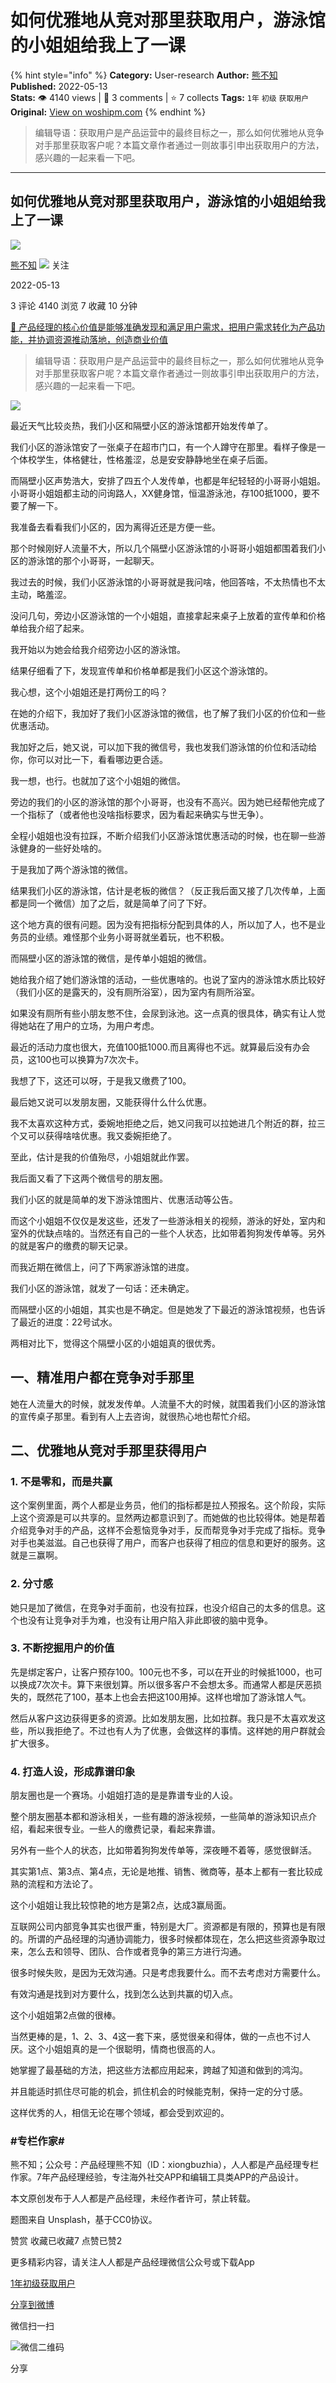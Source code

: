 # 如何优雅地从竞对那里获取用户，游泳馆的小姐姐给我上了一课
{% hint style="info" %}
**Category:** User-research
**Author:** [熊不知](https://www.woshipm.com/u/657166)
**Published:** 2022-05-13  
**Stats:** 👁️ 4140 views | 💬 3 comments | ⭐ 7 collects
**Tags:** `1年` `初级` `获取用户`
**Original:** [View on woshipm.com](https://www.woshipm.com/user-research/5437695.html)
{% endhint %}
> 编辑导语：获取用户是产品运营中的最终目标之一，那么如何优雅地从竞争对手那里获取客户呢？本篇文章作者通过一则故事引申出获取用户的方法，感兴趣的一起来看一下吧。

---

## 如何优雅地从竞对那里获取用户，游泳馆的小姐姐给我上了一课

[![](https://image.woshipm.com/wp-files/2020/03/VihMoqbwQqfi3JoRf1lQ.png!/both/72x72)](https://www.woshipm.com/u/657166)

[熊不知](https://www.woshipm.com/u/657166) ![](https://static.woshipm.com/tag/1121_1@2x.png) 关注

2022-05-13

3 评论 4140 浏览 7 收藏 10 分钟

[🔗 产品经理的核心价值是能够准确发现和满足用户需求，把用户需求转化为产品功能，并协调资源推动落地，创造商业价值](https://ke.qidianla.com/courses/90pm)

> 编辑导语：获取用户是产品运营中的最终目标之一，那么如何优雅地从竞争对手那里获取客户呢？本篇文章作者通过一则故事引申出获取用户的方法，感兴趣的一起来看一下吧。

![](https://image.woshipm.com/wp-files/2022/05/amy57kJVi8ys6SnirYKp.jpg)

最近天气比较炎热，我们小区和隔壁小区的游泳馆都开始发传单了。

我们小区的游泳馆安了一张桌子在超市门口，有一个人蹲守在那里。看样子像是一个体校学生，体格健壮，性格羞涩，总是安安静静地坐在桌子后面。

而隔壁小区声势浩大，安排了四五个人发传单，也都是年纪轻轻的小哥哥小姐姐。小哥哥小姐姐都主动的问询路人，XX健身馆，恒温游泳池，存100抵1000，要不要了解一下。

我准备去看看我们小区的，因为离得近还是方便一些。

那个时候刚好人流量不大，所以几个隔壁小区游泳馆的小哥哥小姐姐都围着我们小区的游泳馆的那个小哥哥，一起聊天。

我过去的时候，我们小区游泳馆的小哥哥就是我问啥，他回答啥，不太热情也不太主动，略羞涩。

没问几句，旁边小区游泳馆的一个小姐姐，直接拿起来桌子上放着的宣传单和价格单给我介绍了起来。

我开始以为她会给我介绍旁边小区的游泳馆。

结果仔细看了下，发现宣传单和价格单都是我们小区这个游泳馆的。

我心想，这个小姐姐还是打两份工的吗？

在她的介绍下，我加好了我们小区游泳馆的微信，也了解了我们小区的价位和一些优惠活动。

我加好之后，她又说，可以加下我的微信号，我也发我们游泳馆的价位和活动给你，你可以对比一下，看看哪边更合适。

我一想，也行。也就加了这个小姐姐的微信。

旁边的我们的小区的游泳馆的那个小哥哥，也没有不高兴。因为她已经帮他完成了一个指标了（或者他也没啥指标要求，因为看起来确实与世无争）。

全程小姐姐也没有拉踩，不断介绍我们小区游泳馆优惠活动的时候，也在聊一些游泳健身的一些好处啥的。

于是我加了两个游泳馆的微信。

结果我们小区的游泳馆，估计是老板的微信？（反正我后面又接了几次传单，上面都是同一个微信）加了之后，就是简单了问了下好。

这个地方真的很有问题。因为没有把指标分配到具体的人，所以加了人，也不是业务员的业绩。难怪那个业务小哥哥就坐着玩，也不积极。

而隔壁小区的游泳馆的微信，是传单小姐姐的微信。

她给我介绍了她们游泳馆的活动，一些优惠啥的。也说了室内的游泳馆水质比较好（我们小区的是露天的，没有厕所浴室），因为室内有厕所浴室。

如果没有厕所有些小朋友憋不住，会尿到泳池。这一点真的很具体，确实有让人觉得她站在了用户的立场，为用户考虑。

最近的活动力度也很大，充值100抵1000.而且离得也不远。就算最后没有办会员，这100也可以换算为7次次卡。

我想了下，这还可以呀，于是我又缴费了100。

最后她又说可以发朋友圈，又能获得什么什么优惠。

我不太喜欢这种方式，委婉地拒绝之后，她又问我可以拉她进几个附近的群，拉三个又可以获得啥啥优惠。我又委婉拒绝了。

至此，估计是我的价值殆尽，小姐姐就此作罢。

我后面又看了下这两个微信号的朋友圈。

我们小区的就是简单的发下游泳馆图片、优惠活动等公告。

而这个小姐姐不仅仅是发这些，还发了一些游泳相关的视频，游泳的好处，室内和室外的优缺点啥的。当然还有自己的一些个人状态，比如带着狗狗发传单等。另外的就是客户的缴费的聊天记录。

而我近期在微信上，问了下两家游泳馆的进度。

我们小区的游泳馆，就发了一句话：还未确定。

而隔壁小区的小姐姐，其实也是不确定。但是她发了下最近的游泳馆视频，也告诉了最近的进度：22号试水。

两相对比下，觉得这个隔壁小区的小姐姐真的很优秀。

## 一、精准用户都在竞争对手那里

她在人流量大的时候，就发发传单。人流量不大的时候，就围着我们小区的游泳馆的宣传桌子那里。看到有人上去咨询，就很热心地也帮忙介绍。

## 二、优雅地从竞对手那里获得用户

### 1\. 不是零和，而是共赢

这个案例里面，两个人都是业务员，他们的指标都是拉人预报名。这个阶段，实际上这个资源是可以共享的。显然两边都意识到了。而她做的也比较得体。她是帮着介绍竞争对手的产品，这样不会惹恼竞争对手，反而帮竞争对手完成了指标。竞争对手也美滋滋。自己也获得了用户，而客户也获得了相应的信息和更好的服务。这就是三赢啊。

### 2\. 分寸感

她只是加了微信，在竞争对手面前，也没有拉踩，也没介绍自己的太多的信息。这个也没有让竞争对手为难，也没有让用户陷入非此即彼的脑中竞争。

### 3\. 不断挖掘用户的价值

先是绑定客户，让客户预存100。100元也不多，可以在开业的时候抵1000，也可以换成7次次卡。算下来很划算。所以很多客户不会想太多。而通常人都是厌恶损失的，既然花了100，基本上也会去把这100用掉。这样也增加了游泳馆人气。

然后从客户这边获得更多的资源。比如发朋友圈，比如拉群。我只是不太喜欢发这些，所以我拒绝了。不过也有人为了优惠，会做这样的事情。这样她的用户群就会扩大很多。

### 4\. 打造人设，形成靠谱印象

朋友圈也是一个赛场。小姐姐打造的是是靠谱专业的人设。

整个朋友圈基本都和游泳相关，一些有趣的游泳视频，一些简单的游泳知识点介绍，看起来很专业。一些人的缴费记录，看起来靠谱。

另外有一些个人的状态，比如带着狗狗发传单等，深夜睡不着等，感觉很鲜活。

其实第1点、第3点、第4点，无论是地推、销售、微商等，基本上都有一套比较成熟的流程和方法论了。

这个小姐姐让我比较惊艳的地方是第2点，达成3赢局面。

互联网公司内部竞争其实也很严重，特别是大厂。资源都是有限的，预算也是有限的。所谓的产品经理的沟通协调能力，很多时候都体现在，怎么把这些资源争取过来，怎么去和领导、团队、合作或者竞争的第三方进行沟通。

很多时候失败，是因为无效沟通。只是考虑我要什么。而不去考虑对方需要什么。

有效沟通是找到对方要什么，找到怎么达到共赢的切入点。

这个小姐姐第2点做的很棒。

当然更棒的是，1、2、3、4这一套下来，感觉很亲和得体，做的一点也不讨人厌。这个小姐姐真的是一个很聪明，情商也很高的人。

她掌握了最基础的方法，把这些方法都应用起来，跨越了知道和做到的鸿沟。

并且能适时抓住尽可能的机会，抓住机会的时候能克制，保持一定的分寸感。

这样优秀的人，相信无论在哪个领域，都会受到欢迎的。

### #专栏作家#

熊不知；公众号：产品经理熊不知（ID：xiongbuzhia），人人都是产品经理专栏作家。7年产品经理经验，专注海外社交APP和编辑工具类APP的产品设计。

本文原创发布于人人都是产品经理，未经作者许可，禁止转载。

题图来自 Unsplash，基于CC0协议。

赞赏 收藏已收藏7 点赞已赞2

更多精彩内容，请关注人人都是产品经理微信公众号或下载App

[1年](https://www.woshipm.com/tag/1%e5%b9%b4)[初级](https://www.woshipm.com/tag/%e5%88%9d%e7%ba%a7)[获取用户](https://www.woshipm.com/tag/%e8%8e%b7%e5%8f%96%e7%94%a8%e6%88%b7)

[分享到微博](https://service.weibo.com/share/share.php?appkey=2775287854&title=如何优雅地从竞对那里获取用户，游泳馆的小姐姐给我上了一课&url=https://www.woshipm.com/user-research/5437695.html&pic=https://image.woshipm.com/wp-files/2022/05/amy57kJVi8ys6SnirYKp.jpg)

微信扫一扫

![微信二维码](https://api.pwmqr.com/qrcode/create/?url=https://www.woshipm.com/user-research/5437695.html)

分享